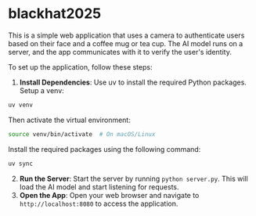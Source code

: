 # blackhat2025

This is a simple web application that uses a camera to authenticate users based on their face and a coffee mug or tea cup. The AI model runs on a server, and the app communicates with it to verify the user's identity.

To set up the application, follow these steps:

1. **Install Dependencies**: 
Use uv to install the required Python packages. Setup a venv:
```bash
uv venv
```
Then activate the virtual environment:
```bash
source venv/bin/activate  # On macOS/Linux
```
Install the required packages using the following command:
```bash
uv sync 
```

2. **Run the Server**: Start the server by running `python server.py`. This will load the AI model and start listening for requests.
3. **Open the App**: Open your web browser and navigate to `http://localhost:8080` to access the application.